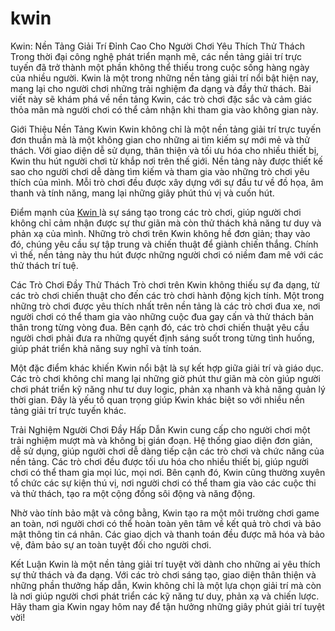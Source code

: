 # kwin
Kwin: Nền Tảng Giải Trí Đỉnh Cao Cho Người Chơi Yêu Thích Thử Thách
Trong thời đại công nghệ phát triển mạnh mẽ, các nền tảng giải trí trực tuyến đã trở thành một phần không thể thiếu trong cuộc sống hàng ngày của nhiều người. Kwin là một trong những nền tảng giải trí nổi bật hiện nay, mang lại cho người chơi những trải nghiệm đa dạng và đầy thử thách. Bài viết này sẽ khám phá về nền tảng Kwin, các trò chơi đặc sắc và cảm giác thỏa mãn mà người chơi có thể cảm nhận khi tham gia vào không gian này.

Giới Thiệu Nền Tảng Kwin
Kwin không chỉ là một nền tảng giải trí trực tuyến đơn thuần mà là một không gian cho những ai tìm kiếm sự mới mẻ và thử thách. Với giao diện dễ sử dụng, thân thiện và tối ưu hóa cho nhiều thiết bị, Kwin thu hút người chơi từ khắp nơi trên thế giới. Nền tảng này được thiết kế sao cho người chơi dễ dàng tìm kiếm và tham gia vào những trò chơi yêu thích của mình. Mỗi trò chơi đều được xây dựng với sự đầu tư về đồ họa, âm thanh và tính năng, mang lại những giây phút thú vị và cuốn hút.

Điểm mạnh của <a href="https://kwin-online.com"> Kwin </a> là sự sáng tạo trong các trò chơi, giúp người chơi không chỉ cảm nhận được sự thư giãn mà còn thử thách khả năng tư duy và phản xạ của mình. Những trò chơi trên Kwin không hề đơn giản; thay vào đó, chúng yêu cầu sự tập trung và chiến thuật để giành chiến thắng. Chính vì thế, nền tảng này thu hút được những người chơi có niềm đam mê với các thử thách trí tuệ.

Các Trò Chơi Đầy Thử Thách
Trò chơi trên Kwin không thiếu sự đa dạng, từ các trò chơi chiến thuật cho đến các trò chơi hành động kịch tính. Một trong những trò chơi được yêu thích nhất trên nền tảng là các trò chơi đua xe, nơi người chơi có thể tham gia vào những cuộc đua gay cấn và thử thách bản thân trong từng vòng đua. Bên cạnh đó, các trò chơi chiến thuật yêu cầu người chơi phải đưa ra những quyết định sáng suốt trong từng tình huống, giúp phát triển khả năng suy nghĩ và tính toán.

Một đặc điểm khác khiến Kwin nổi bật là sự kết hợp giữa giải trí và giáo dục. Các trò chơi không chỉ mang lại những giờ phút thư giãn mà còn giúp người chơi phát triển kỹ năng như tư duy logic, phản xạ nhanh và khả năng quản lý thời gian. Đây là yếu tố quan trọng giúp Kwin khác biệt so với nhiều nền tảng giải trí trực tuyến khác.

Trải Nghiệm Người Chơi Đầy Hấp Dẫn
Kwin cung cấp cho người chơi một trải nghiệm mượt mà và không bị gián đoạn. Hệ thống giao diện đơn giản, dễ sử dụng, giúp người chơi dễ dàng tiếp cận các trò chơi và chức năng của nền tảng. Các trò chơi đều được tối ưu hóa cho nhiều thiết bị, giúp người chơi có thể tham gia mọi lúc, mọi nơi. Bên cạnh đó, Kwin cũng thường xuyên tổ chức các sự kiện thú vị, nơi người chơi có thể tham gia vào các cuộc thi và thử thách, tạo ra một cộng đồng sôi động và năng động.

Nhờ vào tính bảo mật và công bằng, Kwin tạo ra một môi trường chơi game an toàn, nơi người chơi có thể hoàn toàn yên tâm về kết quả trò chơi và bảo mật thông tin cá nhân. Các giao dịch và thanh toán đều được mã hóa và bảo vệ, đảm bảo sự an toàn tuyệt đối cho người chơi.

Kết Luận
Kwin là một nền tảng giải trí tuyệt vời dành cho những ai yêu thích sự thử thách và đa dạng. Với các trò chơi sáng tạo, giao diện thân thiện và những phần thưởng hấp dẫn, Kwin không chỉ là một lựa chọn giải trí mà còn là nơi giúp người chơi phát triển các kỹ năng tư duy, phản xạ và chiến lược. Hãy tham gia Kwin ngay hôm nay để tận hưởng những giây phút giải trí tuyệt vời!
